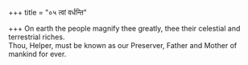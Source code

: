 +++
title = "०५ त्वां वर्धन्ति"

+++
On earth the people magnify thee greatly, thee their celestial and terrestrial riches.  
     Thou, Helper, must be known as our Preserver, Father and Mother of mankind for ever.